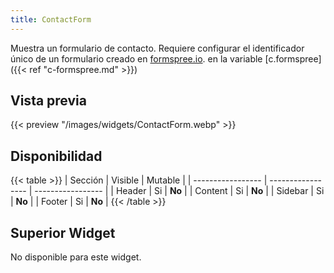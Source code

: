 ```yaml
---
title: ContactForm
---
```


Muestra un formulario de contacto. Requiere configurar el identificador único de un formulario creado en [formspree.io](https://formspree.io/). en la variable [c.formspree]({{< ref "c-formspree.md" >}})


## Vista previa

{{< preview "/images/widgets/ContactForm.webp" >}}

## Disponibilidad

{{< table >}}
| Sección           | Visible           | Mutable           |
| ----------------- | ----------------- | ----------------- |
| Header            | Si                | **No**            |
| Content           | Si                | **No**            |
| Sidebar           | Si                | **No**            |
| Footer            | Si                | **No**            |
{{< /table >}}

## Superior Widget

No disponible para este widget.
